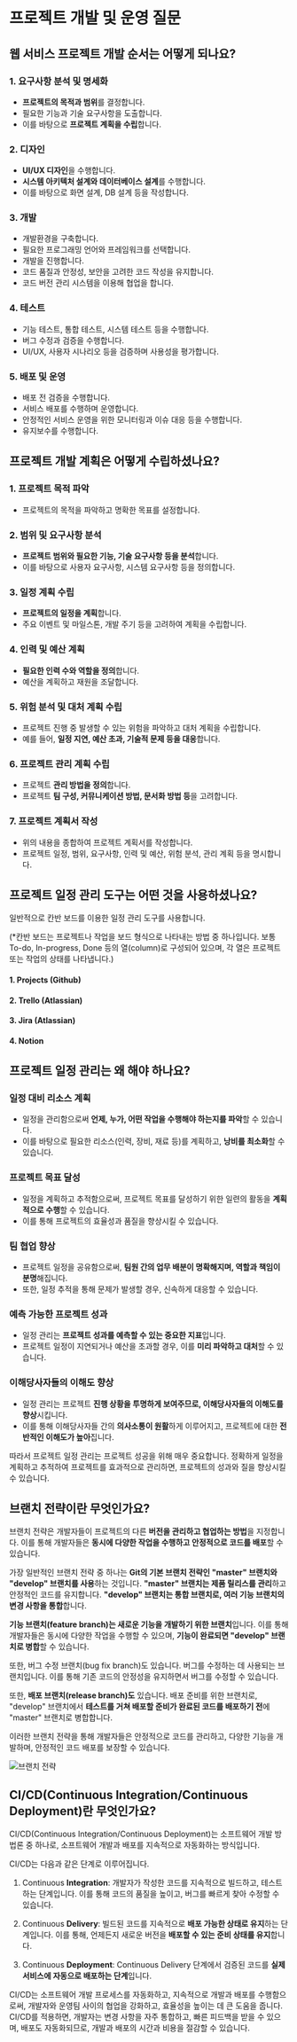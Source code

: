 # 프로젝트 개발 및 운영 질문

## 웹 서비스 프로젝트 개발 순서는 어떻게 되나요?

### 1. 요구사항 분석 및 명세화

* **프로젝트의 목적과 범위**를 결정합니다.
* 필요한 기능과 기술 요구사항을 도출합니다.
* 이를 바탕으로 **프로젝트 계획을 수립**합니다.

### 2. 디자인

* **UI/UX 디자인**을 수행합니다.
* **시스템 아키텍처 설계와 데이터베이스 설계**를 수행합니다.
* 이를 바탕으로 화면 설계, DB 설계 등을 작성합니다.

### 3. 개발

* 개발환경을 구축합니다.
* 필요한 프로그래밍 언어와 프레임워크를 선택합니다.
* 개발을 진행합니다.
* 코드 품질과 안정성, 보안을 고려한 코드 작성을 유지합니다.
* 코드 버전 관리 시스템을 이용해 협업을 합니다.

### 4. 테스트

* 기능 테스트, 통합 테스트, 시스템 테스트 등을 수행합니다.
* 버그 수정과 검증을 수행합니다.
* UI/UX, 사용자 시나리오 등을 검증하며 사용성을 평가합니다.

### 5. 배포 및 운영

* 배포 전 검증을 수행합니다.
* 서비스 배포를 수행하며 운영합니다.
* 안정적인 서비스 운영을 위한 모니터링과 이슈 대응 등을 수행합니다.
* 유지보수를 수행합니다.

## 프로젝트 개발 계획은 어떻게 수립하셨나요?

### 1. 프로젝트 목적 파악

* 프로젝트의 목적을 파악하고 명확한 목표를 설정합니다.

### 2. 범위 및 요구사항 분석

* **프로젝트 범위와 필요한 기능, 기술 요구사항 등을 분석**합니다.
* 이를 바탕으로 사용자 요구사항, 시스템 요구사항 등을 정의합니다.

### 3. 일정 계획 수립

* **프로젝트의 일정을 계획**합니다.
* 주요 이벤트 및 마일스톤, 개발 주기 등을 고려하여 계획을 수립합니다.

### 4. 인력 및 예산 계획

* **필요한 인력 수와 역할을 정의**합니다.
* 예산을 계획하고 재원을 조달합니다.

### 5. 위험 분석 및 대처 계획 수립

* 프로젝트 진행 중 발생할 수 있는 위험을 파악하고 대처 계획을 수립합니다.
* 예를 들어, **일정 지연, 예산 초과, 기술적 문제 등을 대응**합니다.

### 6. 프로젝트 관리 계획 수립

* 프로젝트 **관리 방법을 정의**합니다.
* 프로젝트 **팀 구성, 커뮤니케이션 방법, 문서화 방법 등**을 고려합니다.

### 7. 프로젝트 계획서 작성

* 위의 내용을 종합하여 프로젝트 계획서를 작성합니다.
* 프로젝트 일정, 범위, 요구사항, 인력 및 예산, 위험 분석, 관리 계획 등을 명시합니다.

## 프로젝트 일정 관리 도구는 어떤 것을 사용하셨나요?

일반적으로 칸반 보드를 이용한 일정 관리 도구를 사용합니다.

(*칸반 보드는 프로젝트나 작업을 보드 형식으로 나타내는 방법 중 하나입니다. 보통 To-do, In-progress, Done 등의 열(column)로 구성되어 있으며, 각 열은 프로젝트 또는 작업의 상태를
나타냅니다.)

#### 1. Projects (Github)

#### 2. Trello (Atlassian)

#### 3. Jira (Atlassian)

#### 4. Notion

## 프로젝트 일정 관리는 왜 해야 하나요?

### 일정 대비 리소스 계획

* 일정을 관리함으로써 **언제, 누가, 어떤 작업을 수행해야 하는지를 파악**할 수 있습니다.
* 이를 바탕으로 필요한 리소스(인력, 장비, 재료 등)를 계획하고, **낭비를 최소화**할 수 있습니다.

### 프로젝트 목표 달성

* 일정을 계획하고 추적함으로써, 프로젝트 목표를 달성하기 위한 일련의 활동을 **계획적으로 수행**할 수 있습니다.
* 이를 통해 프로젝트의 효율성과 품질을 향상시킬 수 있습니다.

### 팀 협업 향상

* 프로젝트 일정을 공유함으로써, **팀원 간의 업무 배분이 명확해지며, 역할과 책임이 분명**해집니다.
* 또한, 일정 추적을 통해 문제가 발생할 경우, 신속하게 대응할 수 있습니다.

### 예측 가능한 프로젝트 성과

* 일정 관리는 **프로젝트 성과를 예측할 수 있는 중요한 지표**입니다.
* 프로젝트 일정이 지연되거나 예산을 초과할 경우, 이를 **미리 파악하고 대처**할 수 있습니다.

### 이해당사자들의 이해도 향상

* 일정 관리는 프로젝트 **진행 상황을 투명하게 보여주므로, 이해당사자들의 이해도를 향상**시킵니다.
* 이를 통해 이해당사자들 간의 **의사소통이 원활**하게 이루어지고, 프로젝트에 대한 **전반적인 이해도가 높아**집니다.

따라서 프로젝트 일정 관리는 프로젝트 성공을 위해 매우 중요합니다. 정확하게 일정을 계획하고 추적하여 프로젝트를 효과적으로 관리하면, 프로젝트의 성과와 질을 향상시킬 수 있습니다.

## 브랜치 전략이란 무엇인가요?

브랜치 전략은 개발자들이 프로젝트의 다른 **버전을 관리하고 협업하는 방법**을 지정합니다. 이를 통해 개발자들은 **동시에 다양한 작업을 수행하고 안정적으로 코드를 배포**할 수 있습니다.

가장 일반적인 브랜치 전략 중 하나는 **Git의 기본 브랜치 전략인 "master" 브랜치와 "develop" 브랜치를 사용**하는 것입니다. **"master" 브랜치는 제품 릴리스를 관리**하고 안정적인 코드를
유지합니다. **"develop" 브랜치는 통합 브랜치로, 여러 기능 브랜치의 변경 사항을 통합**합니다.

**기능 브랜치(feature branch)는 새로운 기능을 개발하기 위한 브랜치**입니다. 이를 통해 개발자들은 동시에 다양한 작업을 수행할 수 있으며, **기능이 완료되면 "develop" 브랜치로 병합**할 수
있습니다.

또한, 버그 수정 브랜치(bug fix branch)도 있습니다. 버그를 수정하는 데 사용되는 브랜치입니다. 이를 통해 기존 코드의 안정성을 유지하면서 버그를 수정할 수 있습니다.

또한, **배포 브랜치(release branch)도** 있습니다. 배포 준비를 위한 브랜치로, "develop" 브랜치에서 **테스트를 거쳐 배포할 준비가 완료된 코드를 배포하기 전**에 "master" 브랜치로
병합합니다.

이러한 브랜치 전략을 통해 개발자들은 안정적으로 코드를 관리하고, 다양한 기능을 개발하며, 안정적인 코드 배포를 보장할 수 있습니다.

![브랜치 전략](https://miro.medium.com/v2/resize:fit:1400/1*dRtIbjRK64BCbXzT7f_rPw.png)

## CI/CD(Continuous Integration/Continuous Deployment)란 무엇인가요?

CI/CD(Continuous Integration/Continuous Deployment)는 소프트웨어 개발 방법론 중 하나로, 소프트웨어 개발과 배포를 지속적으로 자동화하는 방식입니다.

CI/CD는 다음과 같은 단계로 이루어집니다.

1. Continuous **Integration**: 개발자가 작성한 코드를 지속적으로 빌드하고, 테스트하는 단계입니다. 이를 통해 코드의 품질을 높이고, 버그를 빠르게 찾아 수정할 수 있습니다.

2. Continuous **Delivery**: 빌드된 코드를 지속적으로 **배포 가능한 상태로 유지**하는 단계입니다. 이를 통해, 언제든지 새로운 버전을 **배포할 수 있는 준비 상태를 유지**합니다.

3. Continuous **Deployment**: Continuous Delivery 단계에서 검증된 코드를 **실제 서비스에 자동으로 배포하는 단계**입니다.

CI/CD는 소프트웨어 개발 프로세스를 자동화하고, 지속적으로 개발과 배포를 수행함으로써, 개발자와 운영팀 사이의 협업을 강화하고, 효율성을 높이는 데 큰 도움을 줍니다. CI/CD를 적용하면, 개발자는 변경 사항을
자주 통합하고, 빠른 피드백을 받을 수 있으며, 배포도 자동화되므로, 개발과 배포의 시간과 비용을 절감할 수 있습니다.
